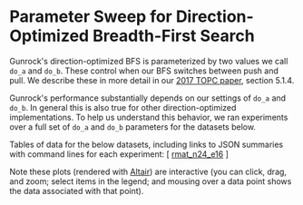 # Parameter Sweep for Direction-Optimized Breadth-First Search

Gunrock's direction-optimized BFS is parameterized by two values we call `do_a` and `do_b`. These control when our BFS switches between push and pull. We describe these in more detail in our [2017 TOPC paper](https://escholarship.org/uc/item/9gj6r1dj), section 5.1.4.

Gunrock's performance substantially depends on our settings of `do_a` and `do_b`. In general this is also true for other direction-optimized implementations. To help us understand this behavior, we ran experiments over a full set of `do_a` and `do_b` parameters for the datasets below.

Tables of data for the below datasets, including links to JSON summaries with command lines for each experiment: [ [rmat_n24_e16](analysis/gunrock_dobfs_heatmaps_rmat_n24_e16.000000_do_ab_table.md)
  ]

Note these plots (rendered with [Altair](https://altair-viz.github.io/)) are interactive (you can click, drag, and zoom; select items in the legend; and mousing over a data point shows the data associated with that point).

<script type="text/javascript">
  var spec_gunrock_dobfs_heatmaps_rmat_n24_e16.000000_do_ab = "https://raw.githubusercontent.com/gunrock/io/master/plots/gunrock_dobfs_heatmaps_rmat_n24_e16.000000_do_ab.json";
  vegaEmbed('#vis_gunrock_dobfs_heatmaps_rmat_n24_e16.000000_do_ab', spec_gunrock_dobfs_heatmaps_rmat_n24_e16.000000_do_ab).then(function(result) {
    // Access the Vega view instance (https://vega.github.io/vega/docs/api/view/) as result.view
  }).catch(console.error);

</script>

<div id="vis_gunrock_dobfs_heatmaps_rmat_n24_e16.000000_do_ab"></div>
